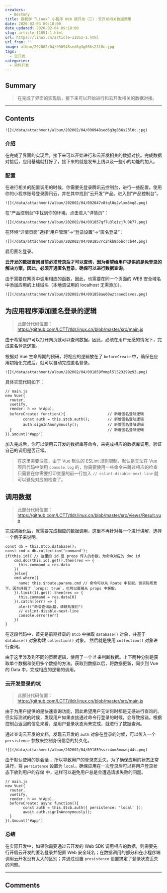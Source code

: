 ```yaml
---
creators:
  - Bestony
title: 跟我学 “Linux” 小程序 Web 版开发（三）：云开发相关数据调用
date: 2020-02-04 09:18:00
date_updated: 2020-02-04 09:18:00
slug: article-11851-1.html
url: https://linux.cn/article-11851-1.html
url_from: ''
image: album/202002/04/090948sed6g3g036s23l0c.jpg
tags:
  - 云开发
categories:
  - 软件开发
---
```


## Summary

> 在完成了界面的实现后，接下来可以开始进行和云开发相关的数据对接。

***

<!-- more -->

## Contents

`![](/data/attachment/album/202002/04/090948sed6g3g036s23l0c.jpg)`

### 介绍

在完成了界面的实现后，接下来可以开始进行和云开发相关的数据对接。完成数据对接后，应用基础就打好了，接下来的就是发布上线以及一些小的功能的加入。

### 配置

在进行相关的配置调用的时候，你需要先登录腾讯云控制台，进行一些配置。使用你的小程序账号登录腾讯云，并在其中找到“云开发”产品。进入到“产品控制台”。

`![](/data/attachment/album/202002/04/092047v8tql0q2vlxm5mq8.png)`

在“产品控制台”中找到你的环境，点击进入“详情页”：

`![](/data/attachment/album/202002/04/091857qf7u3lqizj7u9k77.png)`

在环境“详情页面”选择“用户管理”->“登录设置”->“匿名登录”：

`![](/data/attachment/album/202002/04/091857rc2hkb8bobcrcb44.png)`

启用匿名登录。

**云开发的数据查询目前必须登录后才可以查询，因为希望给用户提供的是免登录的解决方案，因此，必须开通匿名登录，确保可以进行数据查询。**

由于需要在网页中调用相应的函数，因此，也需要在同一个页面的 WEB 安全域名中添加应用的上线域名（本地调试用的 localhost 无需添加）。

`![](/data/attachment/album/202002/04/091858au60wztaaeo5svos.png)`

为应用程序添加匿名登录的逻辑
--------------

> 
> 此部分代码位置：<https://github.com/LCTT/tldr.linux.cn/blob/master/src/main.js>
> 
> 
> 

由于希望用户可以打开网页就可以查询数据，因此，必须在用户无感的情况下，完成匿名登录逻辑。

根据对 Vue 生命周期的预研，将相应的逻辑放在了 `beforeCreate` 中，确保在应用初始化完成后，就可以自动完成匿名登录。

`![](/data/attachment/album/202002/04/091859fmmpl5l523299z93.png)`

具体实现代码如下：

```shell
// main.js
new Vue({
  router,
  vuetify,
  render: h => h(App),
  beforeCreate: function(){                   // 新增匿名登陆逻辑
        const auth = this.$tcb.auth();        // 新增匿名登陆逻辑
        auth.signInAnonymously();             // 新增匿名登陆逻辑
  }                                           // 新增匿名登陆逻辑
}).$mount('#app')
```

加入完成后，你可以使用云开发的数据库等命令，来完成相应的数据库调用，验证自己的调用是否正常。

> 
> 在这里需要注意，由于 Vue 默认的 ESLint 规则限制，默认是无法在 Vue 项目代码中使用 `console.log` 的，你需要使用一些命令来跳过相应的检查 只需要在你需要打印变量的前一行加入 `// eslint-disable-next-line` 就可以避免对应的检查了。
> 
> 
> 

调用数据
----

> 
> 此部分代码位置：<https://github.com/LCTT/tldr.linux.cn/blob/master/src/views/Result.vue>
> 
> 
> 

完成初始化后，就需要完成相应的数据调用，这里不再针对每一个进行讲解，选择一个例子来说明。

```shell
const db = this.$tcb.database();
const cmd = db.collection('command');
if(this.id){ // 这里的 id 是 props 传入的参数，为命令对应的 doc id
    cmd.doc(this.id).get().then(res => {
      this.command = res.data
    })
    }else{
    cmd.where({
      name: this.$route.params.cmd // 命令可以从 Route 中获取，但实际场景下，因为开启了 `props: true`，也可以直接从 props 中获取。
    }).limit(1).get().then(res => {
      this.command = res.data[0]
    }).catch((err) => {
      alert("命令查询出错，请联系我们")
      // eslint-disable-next-line
      console.error(err)
    })
}
```

在这段代码中，首先是前期挂载的 `$tcb` 中抽取 `database()` 对象，并基于 `database()` 对象构建 `collection()` 对象。 然后就是使用 `collection()` 对象进行查询。

由于这里涉及到不同的页面逻辑，使用了一个 if 来判断数据。上下两种分别是获取单个数据和使用多个数据的方法。获取到数据以后，将数据更新，同步到 Vue 的 Data 中，完成相应的逻辑的调用。

### 云开发登录的坑

> 
> 此部分代码位置：<https://github.com/LCTT/tldr.linux.cn/blob/master/src/main.js>
> 
> 
> 

由于为用户提供的是快速查询功能，因此希望用户无论何时都是无感进行查询的。但实际测试的时候，发现用户如果直接通过命令行登录的时候，会导致报错。根据控制台返回的信息来看，是用户登录状态尚未完成，就进行了数据查询。

通过查询云开发的文档，发现云开发的 `auth` 对象在登录的时候，可以传入一个 `persistence` 参数来控制身份信息的持久化。

`![](/data/attachment/album/202002/04/091859sszz4um3mxwoj44s.png)`

由于默认使用的是会话 ，所以导致用户的登录态丢失。为了确保应用的状态正常进行，将 `persistence` 设置为 `local`，确保应用在一次登录后可以将用户登录状态下放到用户的存储 中，这样可以避免用户总是会遭遇请求失败的问题。

```shell
// main.js
new Vue({
  router,
  vuetify,
  render: h => h(App),
  beforeCreate: async function(){
        const auth = this.$tcb.auth({ persistence: 'local' });
        await auth.signInAnonymously();
  }
}).$mount('#app')
```

### 总结

在实际开发中，如果你需要通过云开发的 Web SDK 调用相应的数据，则需要先行开启云开发的匿名登录并配置 Web 安全域名；在数据调用的部分和在小程序端调用云开发没有太大的区别；并通过设置 `presistence` 设置搞定了登录状态丢失的问题。

***

## Comments
